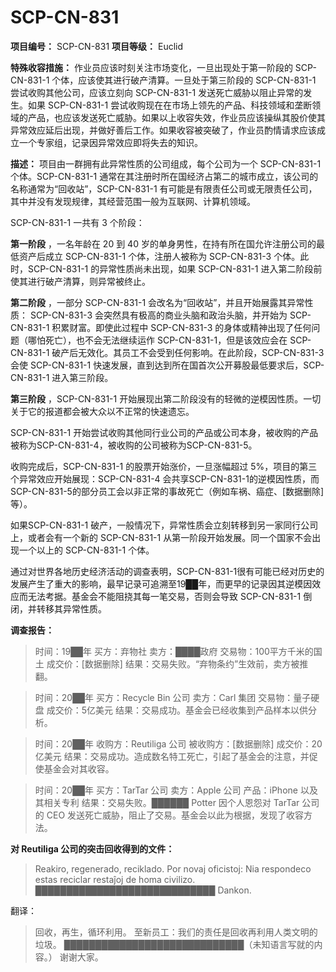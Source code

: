 # SCP-CN-831


**项目编号：** SCP-CN-831
**项目等级：** Euclid

**特殊收容措施：** 作业员应该时刻关注市场变化，一旦出现处于第一阶段的 SCP-CN-831-1 个体，应该使其进行破产清算。一旦处于第三阶段的 SCP-CN-831-1 尝试收购其他公司，应该立刻向 SCP-CN-831-1 发送死亡威胁以阻止异常的发生。如果 SCP-CN-831-1 尝试收购现在在市场上领先的产品、科技领域和垄断领域的产品，也应该发送死亡威胁。如果以上收容失效，作业员应该操纵其股价使其异常效应延后出现，并做好善后工作。如果收容被突破了，作业员酌情请求应该成立一个专家组，记录因异常效应即将失去的知识。

**描述：** 项目由一群拥有此异常性质的公司组成，每个公司为一个 SCP-CN-831-1个体。SCP-CN-831-1 通常在其注册时所在国经济占第二的城市成立，该公司的名称通常为“回收站”，SCP-CN-831-1 有可能是有限责任公司或无限责任公司，其中并没有发现规律，其经营范围一般为互联网、计算机领域。

SCP-CN-831-1 一共有 3 个阶段：

**第一阶段** ，一名年龄在 20 到 40 岁的单身男性，在持有所在国允许注册公司的最低资产后成立 SCP-CN-831-1 个体，注册人被称为 SCP-CN-831-3 个体。此时，SCP-CN-831-1 的异常性质尚未出现，如果 SCP-CN-831-1 进入第二阶段前使其进行破产清算，则异常被终止。

**第二阶段** ，一部分 SCP-CN-831-1 会改名为“回收站”，并且开始展露其异常性质：
SCP-CN-831-3 会突然具有极高的商业头脑和政治头脑，并开始为 SCP-CN-831-1 积累财富。即使此过程中 SCP-CN-831-3 的身体或精神出现了任何问题（哪怕死亡），也不会无法继续运作 SCP-CN-831-1，但是该效应会在 SCP-CN-831-1 破产后无效化。其员工不会受到任何影响。在此阶段，SCP-CN-831-3 会使 SCP-CN-831-1 快速发展，直到达到所在国首次公开募股最低要求后，SCP-CN-831-1 进入第三阶段。

**第三阶段** ，SCP-CN-831-1 开始展现出第二阶段没有的轻微的逆模因性质。一切关于它的报道都会被大众以不正常的快速遗忘。

SCP-CN-831-1 开始尝试收购其他同行业公司的产品或公司本身，被收购的产品被称为SCP-CN-831-4，被收购的公司被称为SCP-CN-831-5。

收购完成后，SCP-CN-831-1 的股票开始涨价，一旦涨幅超过 5%，项目的第三个异常效应开始展现：SCP-CN-831-4 会共享SCP-CN-831-1的逆模因性质，而SCP-CN-831-5的部分员工会以非正常的事故死亡（例如车祸、癌症、[数据删除]等）。

如果SCP-CN-831-1 破产，一般情况下，异常性质会立刻转移到另一家同行公司上，或者会有一个新的 SCP-CN-831-1 从第一阶段开始发展。同一个国家不会出现一个以上的 SCP-CN-831-1 个体。

通过对世界各地历史经济活动的调查表明，SCP-CN-831-1很有可能已经对历史的发展产生了重大的影响，最早记录可追溯至19██年，而更早的记录因其逆模因效应而无法考据。基金会不能阻挠其每一笔交易，否则会导致 SCP-CN-831-1 倒闭，并转移其异常性质。

**调查报告：** 


> 时间：19██年
买方：弃物社
卖方：████政府
交易物：100平方千米的国土
成交价：[数据删除]
结果：交易失败。“弃物条约”生效前，卖方被推翻。
> 


> 时间：20██年
买方：Recycle Bin 公司
卖方：Carl 集团
交易物：量子硬盘
成交价：5亿美元
结果：交易成功。基金会已经收集到产品样本以供分析。
> 


> 时间：20██年
收购方：Reutiliga 公司
被收购方：[数据删除]
成交价：20亿美元
结果：交易成功。造成数名特工死亡，引起了基金会的注意，并促使基金会对其收容。
> 


> 时间：20██年
买方：TarTar 公司
卖方：Apple 公司
产品：iPhone 以及其相关专利
结果：交易失败。██████ Potter 因个人恩怨对 TarTar 公司的 CEO 发送死亡威胁，阻止了交易。基金会以此为根据，发现了收容方法。
> 

**对 Reutiliga 公司的突击回收得到的文件：** 


> Reakiro, regenerado, reciklado.
Por novaj oficistoj:
Nia respondeco estas reciclar restaĵoj de homa civilizo.
█████████████████████████████
Dankon.
> 

翻译：


> 回收，再生，循环利用。
至新员工：我们的责任是回收再利用人类文明的垃圾。
█████████████████████████████（未知语言写就的内容。）
谢谢大家。
> 

